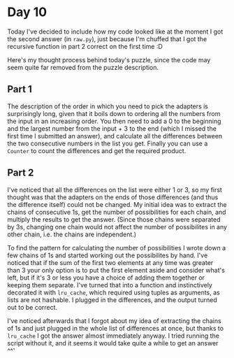 # Day 10

Today I've decided to include how my code looked like at the moment I got the second answer (in `raw.py`),
just because I'm chuffed that I got the recursive function in part 2 correct on the first time :D

Here's my thought process behind today's puzzle, since the code may seem quite far removed from the puzzle description.

## Part 1

The description of the order in which you need to pick the adapters is surprisingly long, given that it boils down to ordering all the numbers from the input in an increasing order. You then need to add a 0 to the beginning and the largest number from the input + 3 to the end (which I missed the first time I submitted an answer), and calculate all the differences between the two consecutive numbers in the list you get. Finally you can use a `Counter` to count the differences and get the required product.

## Part 2

I've noticed that all the differences on the list were either 1 or 3, so my first thought was that the adapters on the ends of those differences (and thus the difference itself) could not be changed. My initial idea was to extract the chains of consecutive 1s, get the number of possibilities for each chain, and multiply the results to get the answer. (Since those chains were separated by 3s, changing one chain would not affect the number of possibilites in any other chain, i.e. the chains are independent.)

To find the pattern for calculating the number of possibilities I wrote down a few chains of 1s and started working out the possibilites by hand. I've noticed that if the sum of the first two elements at any time was greater than 3 your only option is to put the first element aside and consider what's left, but if it's 3 or less you have a choice of adding them together or keeping them separate. I've turned that into a function and instinctively decorated it with `lru_cache`, which required using tuples as arguments, as lists are not hashable. I plugged in the differences, and the output turned out to be correct.

I've noticed afterwards that I forgot about my idea of extracting the chains of 1s and just plugged in the whole list of differences at once, but thanks to `lru_cache` I got the answer almost immediately anyway. I tried running the script without it, and it seems it would take quite a while to get an answer ^^'
